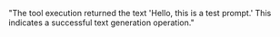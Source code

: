 "The tool execution returned the text 'Hello, this is a test prompt.' This indicates a successful text generation operation."